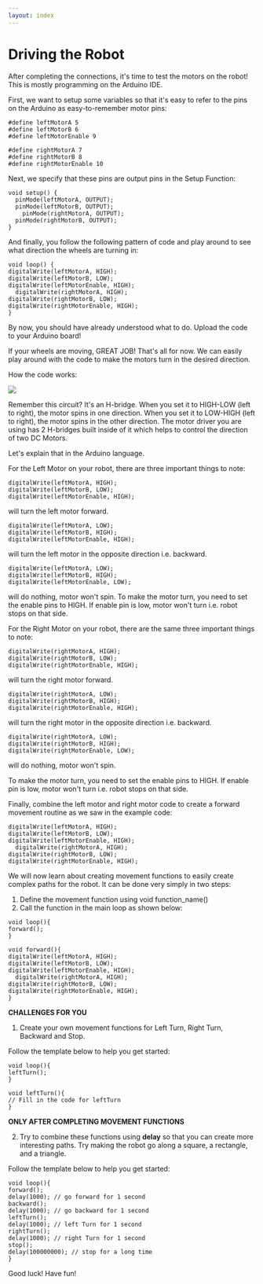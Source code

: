 ```yaml
---
layout: index
---
```


# Driving the Robot

After completing the connections, it's time to test the motors on the robot! This is mostly programming on the Arduino IDE.

First, we want to setup some variables so that it's easy to refer to the pins on the Arduino as easy-to-remember motor pins:

```
#define leftMotorA 5
#define leftMotorB 6
#define leftMotorEnable 9

#define rightMotorA 7
#define rightMotorB 8
#define rightMotorEnable 10
```

Next, we specify that these pins are output pins in the Setup Function:

```
void setup() {
  pinMode(leftMotorA, OUTPUT);
  pinMode(leftMotorB, OUTPUT);
    pinMode(rightMotorA, OUTPUT);
  pinMode(rightMotorB, OUTPUT);
}
```

And finally, you follow the following pattern of code and play around to see what direction the wheels are turning in:

```
void loop() {
digitalWrite(leftMotorA, HIGH);
digitalWrite(leftMotorB, LOW);
digitalWrite(leftMotorEnable, HIGH);
  digitalWrite(rightMotorA, HIGH);
digitalWrite(rightMotorB, LOW);
digitalWrite(rightMotorEnable, HIGH);
}
```

By now, you should have already understood what to do. Upload the code to your Arduino board!

If your wheels are moving, GREAT JOB! That's all for now. We can easily play around with the code to make the motors turn in the desired direction. 

How the code works:

![](http://www.mcmanis.com/chuck/robotics/tutorial/h-bridge/images/basic-bridge.gif)

Remember this circuit? It's an H-bridge. When you set it to HIGH-LOW (left to right), the motor spins in one direction. When you set it to LOW-HIGH (left to right), the motor spins in the other direction. The motor driver you are using has 2 H-bridges built inside of it which helps to control the direction of two DC Motors.

Let's explain that in the Arduino language.

For the Left Motor on your robot, there are three important things to note:

```
digitalWrite(leftMotorA, HIGH);
digitalWrite(leftMotorB, LOW);
digitalWrite(leftMotorEnable, HIGH);
```
will turn the left motor forward.

```
digitalWrite(leftMotorA, LOW);
digitalWrite(leftMotorB, HIGH);
digitalWrite(leftMotorEnable, HIGH);
```
will turn the left motor in the opposite direction i.e. backward.

```
digitalWrite(leftMotorA, LOW);
digitalWrite(leftMotorB, HIGH);
digitalWrite(leftMotorEnable, LOW);
```
will do nothing, motor won't spin.
To make the motor turn, you need to set the enable pins to HIGH. If enable pin is low, motor won't turn i.e. robot stops on that side.

For the Right Motor on your robot, there are the same three important things to note:

```
digitalWrite(rightMotorA, HIGH);
digitalWrite(rightMotorB, LOW);
digitalWrite(rightMotorEnable, HIGH);
```
will turn the right motor forward.

```
digitalWrite(rightMotorA, LOW);
digitalWrite(rightMotorB, HIGH);
digitalWrite(rightMotorEnable, HIGH);
```
will turn the right motor in the opposite direction i.e. backward.

```
digitalWrite(rightMotorA, LOW);
digitalWrite(rightMotorB, HIGH);
digitalWrite(rightMotorEnable, LOW);
```
will do nothing, motor won't spin.

To make the motor turn, you need to set the enable pins to HIGH. If enable pin is low, motor won't turn i.e. robot stops on that side.

Finally, combine the left motor and right motor code to create a forward movement routine as we saw in the example code:

```
digitalWrite(leftMotorA, HIGH);
digitalWrite(leftMotorB, LOW);
digitalWrite(leftMotorEnable, HIGH);
  digitalWrite(rightMotorA, HIGH);
digitalWrite(rightMotorB, LOW);
digitalWrite(rightMotorEnable, HIGH);
```

We will now learn about creating movement functions to easily create complex paths for the robot. It can be done very simply in two steps:

1) Define the movement function using void function_name() 
2) Call the function in the main loop as shown below:

```
void loop(){
forward();
}

void forward(){
digitalWrite(leftMotorA, HIGH);
digitalWrite(leftMotorB, LOW);
digitalWrite(leftMotorEnable, HIGH);
  digitalWrite(rightMotorA, HIGH);
digitalWrite(rightMotorB, LOW);
digitalWrite(rightMotorEnable, HIGH);
}
```

**CHALLENGES FOR YOU**

1) Create your own movement functions for Left Turn, Right Turn, Backward and Stop.

Follow the template below to help you get started:

```
void loop(){
leftTurn();
}

void leftTurn(){
// Fill in the code for leftTurn
}
```

**ONLY AFTER COMPLETING MOVEMENT FUNCTIONS**

2) Try to combine these functions using **delay** so that you can create more interesting paths. Try making the robot go along a square, a rectangle, and a triangle.

Follow the template below to help you get started:

```
void loop(){
forward();
delay(1000); // go forward for 1 second
backward();
delay(1000); // go backward for 1 second
leftTurn();
delay(1000); // left Turn for 1 second
rightTurn();
delay(1000); // right Turn for 1 second
stop();
delay(100000000); // stop for a long time
}
```

Good luck! Have fun!


